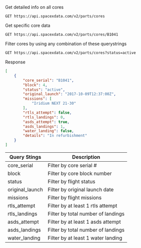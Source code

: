 Get detailed info on all cores
```http
GET https://api.spacexdata.com/v2/parts/cores
```
Get specific core data
```http
GET https://api.spacexdata.com/v2/parts/cores/B1041
```
Filter cores by using any combination of these querystrings
```http
GET https://api.spacexdata.com/v2/parts/cores?status=active
```
Response
```json
[
    {
        "core_serial": "B1041",
        "block": 4,
        "status": "active",
        "original_launch": "2017-10-09T12:37:00Z",
        "missions": [
            "Iridium NEXT 21-30"
        ],
        "rtls_attempt": false,
        "rtls_landings": 0,
        "asds_attempt": true,
        "asds_landings": 1,
        "water_landing": false,
        "details": "In refurbishment"
    }
]
```

| Query Stings  | Description |
| ------------- | ------------- |
| core_serial  | Filter by core serial # |
| block  | Filter by core block number  |
| status  | Filter by flight status  |
| original_launch  | Filter by original launch date  |
| missions  | Filter by flight missions  |
| rtls_attempt  | Filter by at least 1 rtls attempt  |
| rtls_landings  | Filter by total number of landings  |
| asds_attempt  | Filter by at least 1 asds attempt  |
| asds_landings  | Filter by total number of landings |
| water_landing  | Filter by at least 1 water landing  |